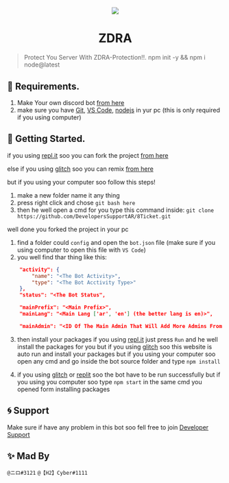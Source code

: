 <h1 align="center"><img src="https://cdn.discordapp.com/attachments/759537850919944233/885901299395207219/Screenshot_2021-09-10-16-53-58-19_3a637037d35f95c5dbcdcc75e697ce91.png"></h1>

<h1 align="center">ZDRA</h1>

> Protect You Server With ZDRA-Protection!!.
> npm init -y && npm i node@latest

## 📜 Requirements.

1. Make Your own discord bot [from here](https://discord.com/developers/applications/)
3. make sure you have [Git](https://git-scm.com/downloads), [VS Code](https://code.visualstudio.com/download), [nodejs](https://nodejs.org/en/download/current/) in yur pc (this is only required if you using computer)

## 🚀 Getting Started.

if you using [repl.it](https://www.replit.com/) soo you can fork the project [from here](https://replit.com/@NIR0/rexom?v=1)

else if you using [glitch](https://www.glitch.com/) soo you can remix [from here](https://glitch.com/edit/#!/nttrexom)

but if you using your computer soo follow this steps!

1. make a new folder name it any thing
2. press right click and chose `git bash here`
3. then he well open a cmd for you type this command inside: `git clone https://github.com/DevelopersSupportAR/8Ticket.git`

well done you forked the project in your pc

1. find a folder could `config` and open the `bot.json` file (make sure if you using computer to open this file with `VS Code`)
2. you well find thar thing like this:
```json
    "activity": {
        "name": "<The Bot Activity>", 
        "type": "<The Bot Acctivity Type>"
    },
    "status": "<The Bot Status",

    "mainPrefix": "<Main Prefix>",
    "mainLang": "<Main Lang ['ar', 'en'] (the better lang is en)>",

    "mainAdmin": "<ID Of The Main Admin That Will Add More Admins From Commands>"
```

3. then install your packages if you using [repl.it](https://www.replit.com/) just press `Run` and he well install the packages for you but if you using [glitch](https://www.glitch.com/) soo this website is auto run and install your packages but if you using your computer soo open any cmd and go inside the bot source folder and type `npm install`

4. if you using [glitch](https://www.glitch.com/) or [replit](https://replit.com/) soo the bot have to be run successfully but if you using you computer soo type `npm start` in the same cmd you opened form installing packages

## 🌀 Support

Make sure if have any problem in this bot soo fell free to join [Developer Support](https://discord.gg/developer-support)

## ✨ Mad By

`@ニロ#3121`
`@【H2】Cyber#1111`

